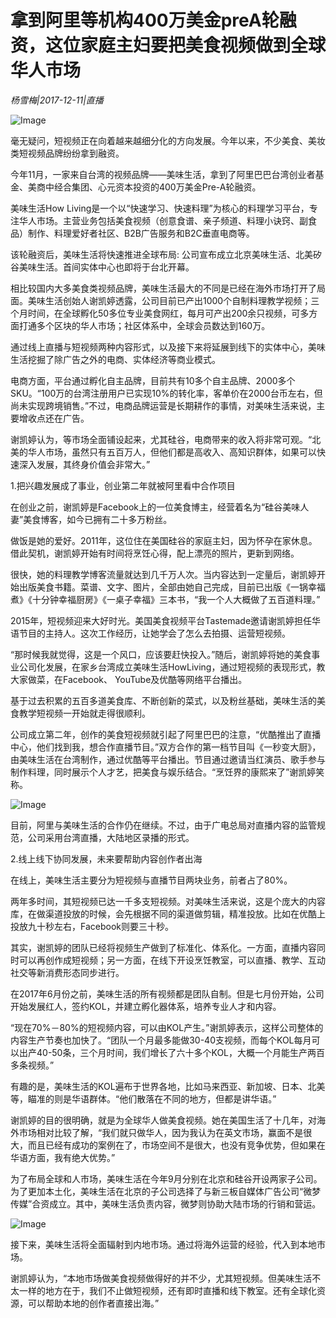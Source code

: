 # 拿到阿里等机构400万美金preA轮融资，这位家庭主妇要把美食视频做到全球华人市场

*杨雪梅|2017-12-11|直播*

![Image](http://si1.go2yd.com/get-image/0J1yzVLtP4i)

毫无疑问，短视频正在向着越来越细分化的方向发展。今年以来，不少美食、美妆类短视频品牌纷纷拿到融资。

今年11月，一家来自台湾的视频品牌——美味生活，拿到了阿里巴巴台湾创业者基金、美商中经合集团、心元资本投资的400万美金Pre-A轮融资。

美味生活How Living是一个以“快速学习、快速料理”为核心的料理学习平台，专注华人市场。主营业务包括美食视频（创意食谱、亲子频道、料理小诀窍、副食品）制作、料理爱好者社区、B2B广告服务和B2C垂直电商等。

该轮融资后，美味生活将快速推进全球布局: 公司宣布成立北京美味生活、北美矽谷美味生活。首间实体中心也即将于台北开幕。

相比较国内大多美食类视频品牌，美味生活最大的不同是已经在海外市场打开了局面。美味生活创始人谢凯婷透露，公司目前已产出1000个自制料理教学视频；三个月时间，在全球孵化50多位专业美食网红，每月可产出200余只视频，可多方面打通多个区块的华人市场；社区体系中，全球会员数达到160万。

通过线上直播与短视频两种内容形式，以及接下来将延展到线下的实体中心，美味生活挖掘了除广告之外的电商、实体经济等商业模式。

电商方面，平台通过孵化自主品牌，目前共有10多个自主品牌、2000多个SKU。“100万的台湾注册用户已实现10%的转化率，客单价在2000台币左右，但尚未实现跨境销售。”不过，电商品牌运营是长期耕作的事情，对美味生活来说，主要增收点还在广告。

谢凯婷认为，等市场全面铺设起来，尤其硅谷，电商带来的收入将非常可观。“北美的华人市场，虽然只有五百万人，但他们都是高收入、高知识群体，如果可以快速深入发展，其终身价值会非常大。”

1.把兴趣发展成了事业，创业第二年就被阿里看中合作项目

在创业之前，谢凯婷是Facebook上的一位美食博主，经营着名为“硅谷美味人妻”美食博客，如今已拥有二十多万粉丝。

做饭是她的爱好。2011年，这位住在美国硅谷的家庭主妇，因为怀孕在家休息。借此契机，谢凯婷开始有时间将烹饪心得，配上漂亮的照片，更新到网络。

很快，她的料理教学博客流量就达到几千万人次。当内容达到一定量后，谢凯婷开始出版美食书籍。菜谱、文字、图片，全部由她自己完成，目前已出版《一锅幸福煮》《十分钟幸福厨房》《一桌子幸福》三本书，“我一个人大概做了五百道料理。”

2015年，短视频迎来大好时光。美国美食视频平台Tastemade邀请谢凯婷担任华语节目的主持人。这次工作经历，让她学会了怎么去拍摄、运营短视频。

“那时候我就觉得，这是一个风口，应该要赶快投入。”随后，谢凯婷将她的美食事业公司化发展，在家乡台湾成立美味生活HowLiving，通过短视频的表现形式，教大家做菜，在Facebook、 YouTube及优酷等网络平台播出。

基于过去积累的五百多道美食库、不断创新的菜式，以及粉丝基础，美味生活的美食教学短视频一开始就走得很顺利。

公司成立第二年，创作的美食短视频就引起了阿里巴巴的注意，“优酷推出了直播中心，他们找到我，想合作直播节目。”双方合作的第一档节目叫《一秒变大厨》，由美味生活在台湾制作，通过优酷等平台播出。节目通过邀请当红演员、歌手参与制作料理，同时展示个人才艺，把美食与娱乐结合。“烹饪界的康熙来了”谢凯婷笑称。

![Image](http://si1.go2yd.com/get-image/0J1yzYgk6EK)

目前，阿里与美味生活的合作仍在继续。不过，由于广电总局对直播内容的监管规范，公司采用台湾直播，大陆地区录播的形式。

2.线上线下协同发展，未来要帮助内容创作者出海

在线上，美味生活主要分为短视频与直播节目两块业务，前者占了80%。

两年多时间，其短视频已达一千多支短视频。对美味生活来说，这是个庞大的内容库，在做渠道投放的时候，会先根据不同的渠道做剪辑，精准投放。比如在优酷上投放九十秒左右，Facebook则要三十秒。

其实，谢凯婷的团队已经将视频生产做到了标准化、体系化。一方面，直播内容同时可以再创作成短视频；另一方面，在线下开设烹饪教室，可以直播、教学、互动社交等新消费形态同步进行。

在2017年6月份之前，美味生活的所有视频都是团队自制。但是七月份开始，公司开始发展红人，签约KOL，并建立孵化器体系，培养专业人才和内容。

“现在70%－80%的短视频内容，可以由KOL产生。”谢凯婷表示，这样公司整体的内容生产节奏也加快了。“团队一个月最多能做30-40支视频，而每个KOL每月可以出产40-50条，三个月时间，我们增长了六十多个KOL，大概一个月能生产两百多条视频。”

有趣的是，美味生活的KOL遍布于世界各地，比如马来西亚、新加坡、日本、北美等，瞄准的则是华语群体。“他们散落在不同的地方，但都是讲华语。”

谢凯婷的目的很明确，就是为全球华人做美食视频。她在美国生活了十几年，对海外市场相对比较了解，“我们就只做华人，因为我认为在英文市场，赢面不是很大，而且已经有成功的案例在了，市场空间不是很大，也没有竞争优势，但如果在华语方面，我有绝大优势。”

为了布局全球和人市场，美味生活在今年9月分别在北京和硅谷开设两家子公司。为了更加本土化，美味生活在北京的子公司选择了与新三板自媒体广告公司“微梦传媒”合资成立。其中，美味生活负责内容，微梦则协助大陆市场的行销和营运。

![Image](http://si1.go2yd.com/get-image/0J1yzXCw3k0)

接下来，美味生活将全面辐射到内地市场。通过将海外运营的经验，代入到本地市场。

谢凯婷认为，“本地市场做美食视频做得好的并不少，尤其短视频。但美味生活不太一样的地方在于，我们不止做短视频，还有即时直播和线下教室。还有全球化资源，可以帮助本地的创作者直接出海。”

